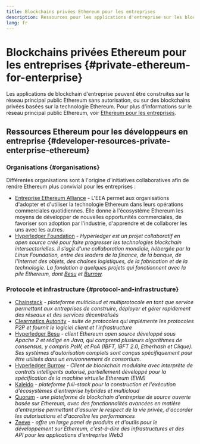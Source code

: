 ```yaml
---
title: Blockchains privées Ethereum pour les entreprises
description: Ressources pour les applications d'entreprise sur les blockchains privées Ethereum.
lang: fr
---
```


# Blockchains privées Ethereum pour les entreprises {#private-ethereum-for-enterprise}

Les applications de blockchain d'entreprise peuvent être construites sur le réseau principal public Ethereum sans autorisation, ou sur des blockchains privées basées sur la technologie Ethereum. Pour plus d'informations sur le réseau principal public Ethereum, voir [Ethereum pour les entreprises](/enterprise/).

## Ressources Ethereum pour les développeurs en entreprise {#developer-resources-private-enterprise-ethereum}

### Organisations {#organisations}

Différentes organisations sont à l'origine d'initiatives collaboratives afin de rendre Ethereum plus convivial pour les entreprises :

- [Entreprise Ethereum Alliance](https://entethalliance.org/) - L'EEA permet aux organisations d'adopter et d'utiliser la technologie Ethereum dans leurs opérations commerciales quotidiennes. Elle donne à l'écosystème Ethereum les moyens de développer de nouvelles opportunités commerciales, de favoriser son adoption par l'industrie, d'apprendre et de collaborer les uns avec les autres.
- [Hyperledger Foundation](https://hyperledger.org) _- Hyperledger est un projet collaboratif en open source créé pour faire progresser les technologies blockchain intersectorielles. Il s'agit d'une collaboration mondiale, hébergée par la Linux Foundation, entre des leaders de la finance, de la banque, de l'Internet des objets, des chaînes logistiques, de la fabrication et de la technologie. La fondation a quelques projets qui fonctionnent avec la pile Ethereum, dont [Besu](https://www.hyperledger.org/use/besu) et [Burrow](https://www.hyperledger.org/projects/hyperledger-burrow)._

### Protocole et infrastructure {#protocol-and-infrastructure}

- [Chainstack](https://chainstack.com/) - _plateforme multicloud et multiprotocole en tant que service permettant aux entreprises de construire, déployer et gérer rapidement des réseaux et des services décentralisés_
- [Clearmatics Autonity](https://www.clearmatics.com/about/) - _suite de protocoles qui implémente les protocoles P2P et fournit le logiciel client et l'infrastructure_
- [Hyperledger Besu](https://www.hyperledger.org/use/besu) - _client Ethereum open source développé sous Apache 2 et rédigé en Java, qui comprend plusieurs algorithmes de consensus, y compris PoW, et PoA (IBFT, IBFT 2.0, Etherhash et Clique). Ses systèmes d'autorisation complets sont conçus spécifiquement pour être utilisés dans un environnement de consortium._
- [Hyperledger Burrow](https://www.hyperledger.org/projects/hyperledger-burrow) - _Client de blockchain modulaire avec interprète de contrats intelligents autorisé, partiellement développé pour la spécification de la machine virtuelle Ethereum (EVM)_
- [Kaleido](https://kaleido.io/) - _plateforme full-stack pour la construction et l'exécution d'écosystèmes d'entreprise hybrides et multicloud_
- [Quorum](https://consensys.net/quorum/) - _une plateforme de blockchain d'entreprise de source ouverte basée sur Ethereum, avec des fonctionnalités avancées en matière d'entreprise permettant d'assurer le respect de la vie privée, d'accorder les autorisations et d'accroître les performances_
- [Zeeve](https://www.zeeve.io/) - _offre un large panel de produits et d'outils pour le développement sur Ethereum, c'est-à-dire des infrastructures et des API pour les applications d'entreprise Web3_
